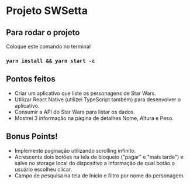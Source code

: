 # Projeto SWSetta

## Para rodar o projeto

Coloque este comando no terminal

### `yarn install && yarn start -c`

## Pontos feitos

- Criar um aplicativo que liste os personagens de Star Wars.
- Utilizar React Native (utilizei TypeScript também) para desenvolver o aplicativo.
- Consumir a API do Star Wars para listar os dados.
- Mostrei 3 informação na página de detalhes Nome, Altura e Peso.

## Bonus Points!

- Implemente paginação utilizando scrolling infinito.
- Acrescente dois botões na tela de bloqueio ("pagar" e "mais tarde") e salve no storage local do dispositivo a informação de qual botão o usuário escolheu clicar.
- Campo de pesquisa na tela de Início e filtro por nome do personagem.
